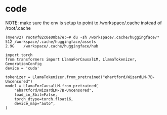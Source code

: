# code 

NOTE: make sure the env is setup to point to /workspace/.cache instead of /root/.cache
```
(myenv2) root@f82c0e00ba7e:~# du -sh /workspace/.cache/huggingface/*
512	/workspace/.cache/huggingface/assets
2.9G	/workspace/.cache/huggingface/hub
```


```
import torch
from transformers import LlamaForCausalLM, LlamaTokenizer, GenerationConfig
device = 'cuda'

tokenizer = LlamaTokenizer.from_pretrained("ehartford/WizardLM-7B-Uncensored")
model = LlamaForCausalLM.from_pretrained(
    "ehartford/WizardLM-7B-Uncensored",
    load_in_8bit=False,
    torch_dtype=torch.float16,
    device_map="auto",
)
```

